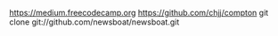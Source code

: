 https://medium.freecodecamp.org
https://github.com/chjj/compton
git clone git://github.com/newsboat/newsboat.git
